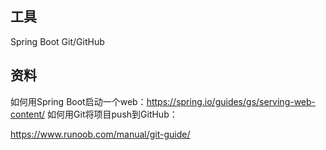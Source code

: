 ## 工具
Spring Boot
Git/GitHub
## 资料
如何用Spring Boot启动一个web：https://spring.io/guides/gs/serving-web-content/
如何用Git将项目push到GitHub：
 
https://www.runoob.com/manual/git-guide/